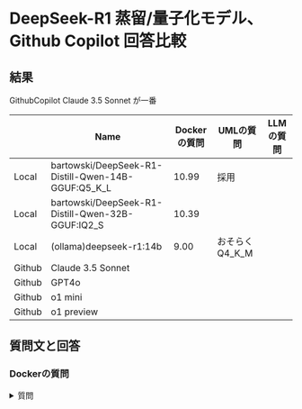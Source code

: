 # DeepSeek-R1 蒸留/量子化モデル、Github Copilot 回答比較
## 結果
GithubCopilot Claude 3.5 Sonnet が一番  





|       |Name                                               |Dockerの質問   |UMLの質問  |LLMの質問  |
|---    |---                                                |---            |---        |---        |
|Local  |bartowski/DeepSeek-R1-Distill-Qwen-14B-GGUF:Q5_K_L |10.99  |採用  |
|Local  |bartowski/DeepSeek-R1-Distill-Qwen-32B-GGUF:IQ2_S  |10.39  |  |
|Local  |(ollama)deepseek-r1:14b                            |9.00  |おそらくQ4_K_M    |
|Github |Claude 3.5 Sonnet                                  ||
|Github |GPT4o                                              ||
|Github |o1 mini                                            ||
|Github |o1 preview                                         ||

## 質問文と回答
### Dockerの質問
<details><summary>質問</summary>

```
The following is the Docker command.
---
docker run -d --gpus=all -v ollama:/root/. docker run -d --gpus=all -v ollama:/root/.ollama -p 11434:11434 --name ollama ollama/ollama
---
docker run -d --gpus=all -v Replace this command with Dockerfile and Dockercompose.
```
</details>

